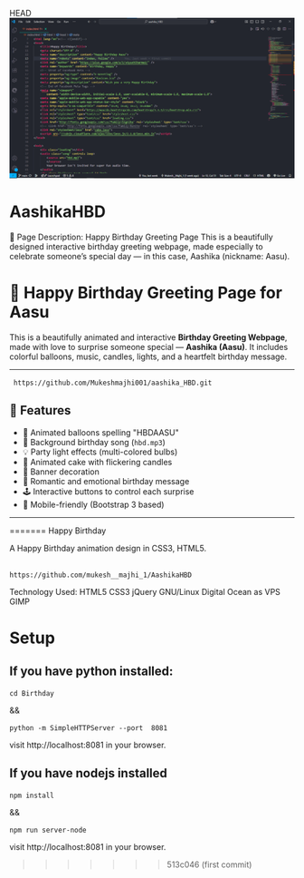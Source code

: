 HEAD
![Foto](https://github.com/Mukeshmajhi001/aashika_HBD/blob/main/ScreenShot/Screenshot%202025-07-18%20190010.png?raw=true)
# AashikaHBD
🎉 Page Description: Happy Birthday Greeting Page This is a beautifully designed interactive birthday greeting webpage, made especially to celebrate someone’s special day — in this case, Aashika (nickname: Aasu).
# 🎂 Happy Birthday Greeting Page for Aasu

This is a beautifully animated and interactive **Birthday Greeting Webpage**, made with love to surprise someone special — **Aashika (Aasu)**. It includes colorful balloons, music, candles, lights, and a heartfelt birthday message.

---
```
 https://github.com/Mukeshmajhi001/aashika_HBD.git

```
## 🌟 Features

- 🎈 Animated balloons spelling "HBDAASU"
- 🎵 Background birthday song (`hbd.mp3`)
- 💡 Party light effects (multi-colored bulbs)
- 🎂 Animated cake with flickering candles
- 🎀 Banner decoration
- 💌 Romantic and emotional birthday message
- 🕹️ Interactive buttons to control each surprise
- 📱 Mobile-friendly (Bootstrap 3 based)

---


=======
Happy Birthday

A Happy Birthday animation design in CSS3, HTML5.

```

https://github.com/mukesh__majhi_1/AashikaHBD

```

Technology Used: HTML5 CSS3 jQuery  GNU/Linux Digital Ocean as VPS GIMP

# Setup

## If you have python installed:
```
cd Birthday
```

&& 

```
python -m SimpleHTTPServer --port  8081
```

visit http://localhost:8081 in your browser.

## If you have nodejs installed
```
npm install
```
&&

```
npm run server-node
```
visit http://localhost:8081 in your browser.
>>>>>>> 513c046 (first commit)

